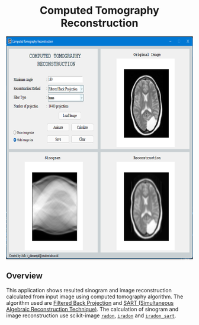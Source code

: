 <h1 align='center'>
  <br>
    Computed Tomography Reconstruction
  <br>
</h1>

<p align='center'>
  <img src="https://github.com/adh182/ct-reconstruction/blob/master/images/icon/ct-interface.png" alt="ct-interface" height="600">
</p>

## Overview
This application shows resulted sinogram and image reconstruction calculated from input image using computed tomography algorithm. The algorithm used are [Filtered Back Projection](https://en.wikipedia.org/wiki/Tomographic_reconstruction) and [SART (Simultaneous Algebraic Reconstruction Technique)](https://en.wikipedia.org/wiki/Simultaneous_algebraic_reconstruction_technique). The calculation of sinogram and image reconstruction use scikit-image [`radon`](https://scikit-image.org/docs/dev/api/skimage.transform.html#skimage.transform.radon), [`iradon`](https://scikit-image.org/docs/dev/api/skimage.transform.html#skimage.transform.iradon) and [`iradon_sart`](https://scikit-image.org/docs/dev/api/skimage.transform.html#skimage.transform.iradon_sart).
